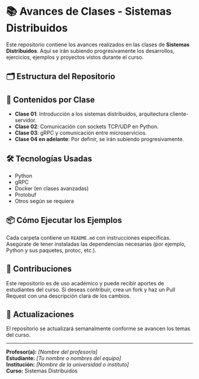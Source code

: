 # 📚 Avances de Clases - Sistemas Distribuidos

Este repositorio contiene los avances realizados en las clases de **Sistemas Distribuidos**. Aquí se irán subiendo progresivamente los desarrollos, ejercicios, ejemplos y proyectos vistos durante el curso.

## 🗂 Estructura del Repositorio


## 🧩 Contenidos por Clase

- **Clase 01**: Introducción a los sistemas distribuidos, arquitectura cliente-servidor.
- **Clase 02**: Comunicación con sockets TCP/UDP en Python.
- **Clase 03**: gRPC y comunicación entre microservicios.
- **Clase 04 en adelante**: Por definir, se irán subiendo progresivamente.

## 🛠 Tecnologías Usadas

- Python
- gRPC
- Docker (en clases avanzadas)
- Protobuf
- Otros según se requiera

## 📦 Cómo Ejecutar los Ejemplos

Cada carpeta contiene un `README.md` con instrucciones específicas. Asegúrate de tener instaladas las dependencias necesarias (por ejemplo, Python y sus paquetes, protoc, etc.).

## 🤝 Contribuciones

Este repositorio es de uso académico y puede recibir aportes de estudiantes del curso. Si deseas contribuir, crea un fork y haz un Pull Request con una descripción clara de los cambios.

## 📅 Actualizaciones

El repositorio se actualizará semanalmente conforme se avancen los temas del curso.

---

**Profesor(a):** _[Nombre del profesor/a]_  
**Estudiante:** _[Tu nombre o nombres del equipo]_  
**Institución:** _[Nombre de la universidad o instituto]_  
**Curso:** Sistemas Distribuidos

